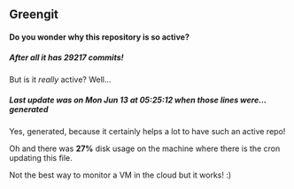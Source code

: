 ## Greengit

#### Do you wonder why this repository is so active?

##### After all it has 29217 commits!

But is it *really* active? Well...

##### Last update was on Mon Jun 13 at 05:25:12 when those lines were... generated

Yes, generated, because it certainly helps a lot to have such an active repo!

Oh and there was **27%** disk usage on the machine
where there is the cron updating this file.

Not the best way to monitor a VM in the cloud but it works! :)
